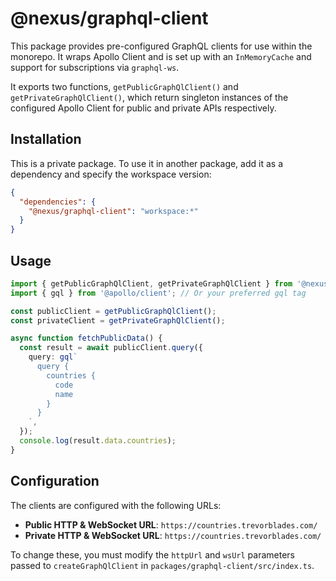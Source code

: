 # @nexus/graphql-client

This package provides pre-configured GraphQL clients for use within the monorepo. It wraps Apollo Client and is set up with an `InMemoryCache` and support for subscriptions via `graphql-ws`.

It exports two functions, `getPublicGraphQlClient()` and `getPrivateGraphQlClient()`, which return singleton instances of the configured Apollo Client for public and private APIs respectively.

## Installation

This is a private package. To use it in another package, add it as a dependency and specify the workspace version:

```json
{
  "dependencies": {
    "@nexus/graphql-client": "workspace:*"
  }
}
```

## Usage

```typescript
import { getPublicGraphQlClient, getPrivateGraphQlClient } from '@nexus/graphql-client';
import { gql } from '@apollo/client'; // Or your preferred gql tag

const publicClient = getPublicGraphQlClient();
const privateClient = getPrivateGraphQlClient();

async function fetchPublicData() {
  const result = await publicClient.query({
    query: gql`
      query {
        countries {
          code
          name
        }
      }
    `,
  });
  console.log(result.data.countries);
}
```

## Configuration

The clients are configured with the following URLs:

-   **Public HTTP & WebSocket URL**: `https://countries.trevorblades.com/`
-   **Private HTTP & WebSocket URL**: `https://countries.trevorblades.com/`

To change these, you must modify the `httpUrl` and `wsUrl` parameters passed to `createGraphQlClient` in `packages/graphql-client/src/index.ts`.
